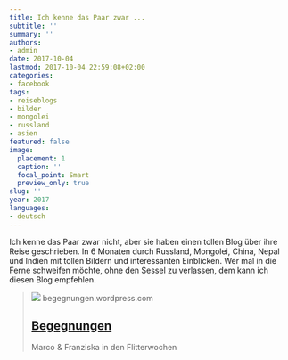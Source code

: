 ```yaml
---
title: Ich kenne das Paar zwar ...
subtitle: ''
summary: ''
authors:
- admin
date: 2017-10-04
lastmod: 2017-10-04 22:59:08+02:00
categories:
- facebook
tags:
- reiseblogs
- bilder
- mongolei
- russland
- asien
featured: false
image:
  placement: 1
  caption: ''
  focal_point: Smart
  preview_only: true
slug: ''
year: 2017
languages:
- deutsch
---
```


Ich kenne das Paar zwar nicht, aber sie haben einen tollen Blog über ihre Reise geschrieben. In 6 Monaten durch Russland, Mongolei, China, Nepal und Indien mit tollen Bildern und interessanten Einblicken. Wer mal in die Ferne schweifen möchte, ohne den Sessel zu verlassen, dem kann ich diesen Blog empfehlen.
> [![](https://s0.wp.com/i/blank.jpg)](https://begegnungen.wordpress.com/)
> begegnungen.wordpress.com
> ## [Begegnungen](https://begegnungen.wordpress.com/)
>
>Marco & Franziska in den Flitterwochen